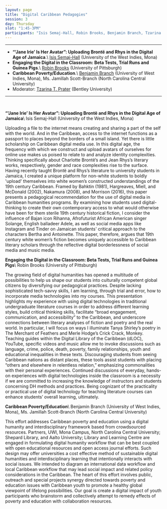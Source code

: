 ```yaml
---
layout: page
title: "Digital Caribbean Pedagogies"
session: 3
day: Thursday
slot: "1:45-3PM"
participants: "Isis Semaj-Hall, Robin Brooks, Benjamin Branch, Tzarina T. Prater"
---
```



---

- **“‘Jane Irie’ Is Her Avatar”: Uploading Brontë and Rhys in the Digital Age of Jamaica**.\\
[Isis Semaj-Hall]({{site.baseurl}}/bios/index.html#isis-semaj-hall) (University of the West Indies, Mona) 
- **Engaging the Digital in the Classroom: Beta Tests, Trial Runs and Guinea Pigs**.\\
[Robin Brooks]({{site.baseurl}}/bios/index.html#robin-brooks) (University of Pittsburgh)
- **Caribbean Poverty/Education**.\\
[Benjamin Branch]({{site.baseurl}}/bios/index.html#benjamin-branch) (University of West Indies, Mona), Ms. Jamillah Scott-Branch (North Carolina Central University)
- Moderator: [Tzarina T. Prater]({{site.baseurl}}/bios/index.html#tzarina-t-prater) (Bentley University)

---

<br>

**“‘Jane Irie’ Is Her Avatar”: Uploading Brontë and Rhys in the Digital Age of Jamaica**\\
Isis Semaj-Hall (University of the West Indies, Mona) 


Uploading a file to the internet means creating and sharing a part of the self with the world. And in the Caribbean, access to the internet functions as a passport to places beyond the borders of a small island. Yet there is little scholarship on Caribbean digital media use. In this digital age, the frequency with which we construct and upload avatars of ourselves for online use makes us poised to relate to and analyze identity complexities. Thinking specifically about Charlotte Brontë’s and Jean Rhys’s literary works, respectively, gender and race complexities rise to the surface.  Having recently taught Brontë and Rhys’s literature to university students in Jamaica, I created a unique platform for non-white students to boldly 'upload' themselves into white women’s constructed understandings of the 19th century Caribbean. Framed by Bahktin (1981), Hargreaves, Miell, and McDonald (2002), Nakamura (2008), and Morrison (2016), this paper presents a pedagogical recommendation for the use of digital media in Caribbean humanities programs.  By examining how students used digital-thinking to create their own contemporary access to what would otherwise have been for them sterile 19th century historical fiction, I consider the influence of Bajan icon Rihanna, Afrofuturist African American singer Solange, English balladeer Adele, as well as social media apps like Instagram and Tinder on Jamaican students' critical approach to the characters Bertha and Antoinette. This paper, therefore, argues that 19th century white women’s fiction becomes uniquely accessible to Caribbean literary scholars through the reflective digital borderlessness of social media and music media.

**Engaging the Digital in the Classroom: Beta Tests, Trial Runs and Guinea Pigs**\\
Robin Brooks (University of Pittsburgh)


The growing field of digital humanities has opened a multitude of possibilities to help us shape our students into culturally competent global citizens by diversifying our pedagogical practices. Despite lacking sophisticated tech-savvy skills, I am learning, through trial and error, how to incorporate media technologies into my courses. This presentation highlights my experience with using digital technologies in traditional undergraduate literature courses in order to address different learning styles, build critical thinking skills, facilitate “broad engagement, communication, and accessibility” to the Caribbean, and underscore connections between literary analyses of fiction and poetry and the real world. In particular, I will focus on ways I illuminate Tanya Shirley’s poetry in The Merchant of Feathers and Merle Hodge’s Crick Crack, Monkey. Teaching guides within the Digital Library of the Caribbean (dLOC), YouTube, specific videos and music allow me to invoke discussions such as language, crime, police, death, poverty, family relationships, youth and educational inequalities in these texts. Discouraging students from seeing Caribbean nations as distant places, these tools assist students with placing “others and elsewhere in relentless relation,” emphasizing commonalities with their personal experiences. Continued discussions of everyday, hands-on experiences with digital technologies inside the classroom is a necessity if we are committed to increasing the knowledge of instructors and students concerning DH methods and practices. Being cognizant of the practicality or practical use of digital technology for teaching literature courses can enhance students’ overall learning, ultimately.

**Caribbean Poverty/Education**\\
Benjamin Branch (University of West Indies, Mona), Ms. Jamillah Scott-Branch (North Carolina Central University)


This effort addresses Caribbean poverty and education using a digital humanity and interdisciplinary framework based from crowdsourced resources. Partners, UWI, Mona Campus, North Carolina Central University; Shepard Library, and Aalto University; Library and Learning Centre are engaged in formulating digital humanity workflow that can be best coupled with open educational resources and open access journal efforts. Such design may offer universities a cost effective method of sustainable digital humanities and interdisciplinary learning that intentionally interacts with social issues. We intended to diagram an international data workflow and local Caribbean workflow that may lead social impact and related policy considerations in the Caribbean. The heart of this effort involves public, outreach and special projects synergy directed towards poverty and education issues with Caribbean youth to promote a healthy global viewpoint of lifelong possibilities. Our goal is create a digital impact of youth participants who brainstorm and collectively attempt to  remedy effects of poverty and education with collaboration resources.
